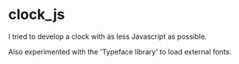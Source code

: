 clock_js
========

I tried to develop a clock with as less Javascript as possible.

Also experimented with the 'Typeface library' to load external fonts.